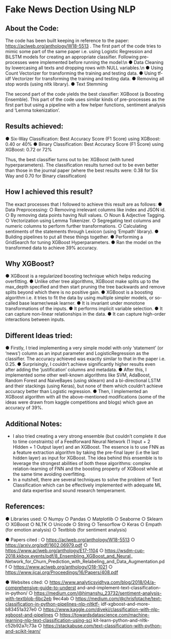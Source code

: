 # Fake News Dection Using NLP

## About the Code:

The code has been built keeping in reference to the paper:
https://aclweb.org/anthology/W18-5513 .
The first part of the code tries to mimic some part of the same paper i.e. using Logistic
Regression and BiLSTM models for creating an appropriate classifier. Following
pre-processes were implemented before running the model:\n
  ● Data Cleaning by lowercasing all texts and dropping rows with NULL variables.\n
  ● Using Count Vectorizer for transforming the training and testing data.
  ● Using tf-idf Vectorizer for transforming the training and testing data.
  ● Removing all stop words (using nltk library).
  ● Text Stemming

The second part of the code yields the best classifier: XGBoost (a Boosting Ensemble).
This part of the code uses similar kinds of pre-processes as the first part but using a pipeline
with a few helper functions, sentiment analysis and ‘Lemma tokenization’.


## Results achieved:

● Six-Way Classification: Best Accuracy Score (F1 Score) using XGBoost: 0.40 or
40%
● Binary Classification: Best Accuracy Score (F1 Score) using XGBoost: 0.72 or
72%


Thus, the best classifier turns out to be: XGBoost (with tuned hyperparameters). The
classification results turned out to be even better than those in the journal paper (where the
best results were: 0.38 for Six Way and 0.70 for Binary classification)


## How I achieved this result?

The exact processes that I followed to achieve this result are as follows:
  ● Data Preprocessing:
    ○ Removing irrelevant columns like index and JSON id.
    ○ By removing data points having Null values.
    ○ Noun & Adjective Tagging.
    ○ Vectorization using Lemma Tokenizer.
    ○ Segregating text columns and numeric columns to perform further
      transformations.
    ○ Calculating sentiments of the statements through Lexicon (using ‘Empath’
    library).
  ● Building pipelines to put all these things together.
  ● Performing a GridSearch for tuning XGBoost Hyperparameters.
  ● Ran the model on the transformed data to achieve 39% accuracy.
  
  
## Why XGBoost?
  ● XGBoost is a regularized boosting technique which helps reducing overfitting.
  ● Unlike other tree algorithms, XGBoost make splits up to the max_depth specified
    and then start pruning the tree backwards and remove splits beyond which there is
    no positive gain.
  ● XGBoost is a boosting algorithm i.e. it tries to fit the data by using multiple simpler
    models, or so-called base learner/weak learner.
  ● It is invariant under monotone transformations of the inputs.
  ● It performs implicit variable selection.
  ● It can capture non-linear relationships in the data.
  ● It can capture high-order interactions between inputs.
  
  
## Different Ideas tried:

  ● Firstly, I tried implementing a very simple model with only ‘statement’ (or ‘news’)
    column as an input parameter and LogisticRegression as the classifier. The accuracy
    achieved was exactly similar to that in the paper i.e. 0.25.
  ● Surprisingly, I couldn’t achieve significantly higher results even after adding the
    ‘justification’ columns and metadata.
  ● After this, I implemented some other well-known algorithms like SVM, AdaBoost,
    Random Forest and NaiveBayes (using sklearn) and a bi-directional LSTM and their
    stackings (using Keras), but none of them which couldn’t achieve accuracy better
    than Logistic regression.
  ● Then, I implemented an XGBoost algorithm with all the above-mentioned
    modifications (some of the ideas were drawn from kaggle competitions and blogs)
    which gave an accuracy of 39%.
    
    
## Additional Notes:

- I also tried creating a very strong ensemble (but couldn’t complete it due to time
constraints) of a Feedforward Neural Network (1 Input + 2 HIdden + 1 Output layer)
and an XGBoost. The essence is to use FNN as a feature extraction algorithm by
taking the pre-final layer (i.e the last hidden layer) as input for XGBoost. The idea
behind this ensemble is to leverage the strongest abilities of both these algorithms:
complex relation-learning of FNN and the boosting property of XGBoost while at the
same time avoiding overfitting.
- In a nutshell, there are several techniques to solve the problem of Text Classification
which can be effectively implemented with adequate ML and data expertise and sound
research temperament.


## References:

  ● Libraries used:
    ○ Numpy
    ○ Pandas
    ○ Matplotlib
    ○ Seaborne
    ○ Sklearn
    ○ XGBoost
    ○ NLTK
    ○ Unicode
    ○ String
    ○ Tensorflow
    ○ Keras
    ○ Empath (for emotion analysis)
    ○ Textblob (for sentiment analysis)
    
  ● Papers cited :
    ○ https://aclweb.org/anthology/W18-5513
    ○ https://arxiv.org/pdf/1602.06979.pdf
    ○ https://www.aclweb.org/anthology/E17-1104
    ○ https://wsdm-cup-2018.kkbox.events/pdf/8_Ensembling_XGBoost_and_Neural_
      Network_for_Churn_Prediction_with_Relabeling_and_Data_Augmentation.pdf
    ○ https://www.aclweb.org/anthology/O18-1021
    ○ https://www.ijcai.org/Proceedings/16/Papers/408.pdf
    
  ● Websites cited:
    ○ https://www.analyticsvidhya.com/blog/2018/04/a-comprehensive-guide-to-underst
      and-and-implement-text-classification-in-python/
    ○ https://medium.com/@himanshu_23732/sentiment-analysis-with-textblob-6bc2eb
      9ec4ab
    ○ https://medium.com/@chrisfotache/text-classification-in-python-pipelines-nlp-nltktf-
      idf-xgboost-and-more-b83451a327e0
    ○ https://www.kaggle.com/diveki/classification-with-nlp-xgboost-and-pipelines
    ○ https://towardsdatascience.com/machine-learning-nlp-text-classification-using-sci
      kit-learn-python-and-nltk-c52b92a7c73a
    ○ https://stackabuse.com/text-classification-with-python-and-scikit-learn/
